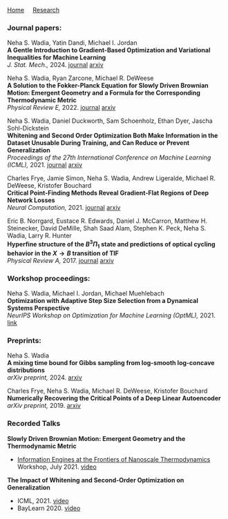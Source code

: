 [Home](/index.md) &nbsp; &nbsp; [Research](/research.md)

### Journal papers:

Neha S. Wadia, Yatin Dandi, Michael I. Jordan\
**A Gentle Introduction to Gradient-Based Optimization and Variational Inequalities for Machine Learning**\
*J. Stat. Mech.,* 2024. [journal](https://iopscience.iop.org/article/10.1088/1742-5468/ad3194)   [arxiv](https://arxiv.org/abs/2309.04877)

Neha S. Wadia, Ryan Zarcone, Michael R. DeWeese\
**A Solution to the Fokker-Planck Equation for Slowly Driven Brownian Motion: Emergent Geometry and a Formula for the Corresponding Thermodynamic Metric**\
*Physical Review E,* 2022. [journal](https://journals.aps.org/pre/abstract/10.1103/PhysRevE.105.034130)   [arxiv](https://arxiv.org/abs/2008.00122)

Neha S. Wadia, Daniel Duckworth, Sam Schoenholz, Ethan Dyer, Jascha Sohl-Dickstein\
**Whitening and Second Order Optimization Both Make Information in the Dataset Unusable During Training, and Can Reduce or Prevent Generalization**\
*Proceedings of the 27th International Conference on Machine Learning (ICML),* 2021. [journal](https://proceedings.mlr.press/v139/wadia21a.html)   [arxiv](https://arxiv.org/abs/2008.07545)

Charles Frye, Jamie Simon, Neha S. Wadia, Andrew Ligeralde, Michael R. DeWeese, Kristofer Bouchard\
**Critical Point-Finding Methods Reveal Gradient-Flat Regions of Deep Network Losses**\
*Neural Computation,* 2021. [journal](https://direct.mit.edu/neco/article/33/6/1469/100574)   [arxiv](https://arxiv.org/abs/2003.10397)

Eric B. Norrgard, Eustace R. Edwards, Daniel J. McCarron, Matthew H. Steinecker, David DeMille, Shah Saad Alam, Stephen K. Peck, Neha S. Wadia, Larry R. Hunter\
**Hyperfine structure of the $B^3\Pi_1$ state and predictions of optical cycling behavior in the $X\rightarrow B$ transition of TlF**\
*Physical Review A,* 2017. [journal](https://journals.aps.org/pra/abstract/10.1103/PhysRevA.95.062506)   [arxiv](https://arxiv.org/abs/1702.02548)


### Workshop proceedings:

Neha S. Wadia, Michael I. Jordan, Michael Muehlebach\
**Optimization with Adaptive Step Size Selection from a Dynamical Systems Perspective**\
*NeurIPS Workshop on Optimization for Machine Learning (OptML),* 2021. [link](https://opt-ml.org/papers/2021/paper28.pdf)


### Preprints:
Neha S. Wadia\
**A mixing time bound for Gibbs sampling from log-smooth log-concave distributions**\
*arXiv preprint,* 2024. [arxiv](https://arxiv.org/abs/2412.17899)

Charles Frye, Neha S. Wadia, Michael R. DeWeese, Kristofer Bouchard\
**Numerically Recovering the Critical Points of a Deep Linear Autoencoder**\
*arXiv preprint,* 2019. [arxiv](https://arxiv.org/abs/1901.10603)


### Recorded Talks
**Slowly Driven Brownian Motion: Emergent Geometry and the Thermodynamic Metric**
- [Information Engines at the Frontiers of Nanoscale Thermodynamics](https://www.telluridescience.org/meetings/workshop-details?wid=918) Workshop, July 2021. [video](https://vimeo.com/580441102)

**The Impact of Whitening and Second-Order Optimization on Generalization**
- ICML, 2021. [video](https://slideslive.com/38958841/whitening-and-second-order-optimization-both-make-information-in-the-dataset-unusable-during-training-and-can-reduce-or-prevent-generalization?ref=speaker-82809-latest)
- BayLearn 2020. [video](https://www.youtube.com/watch?v=GgZ5BEC26Ng)
